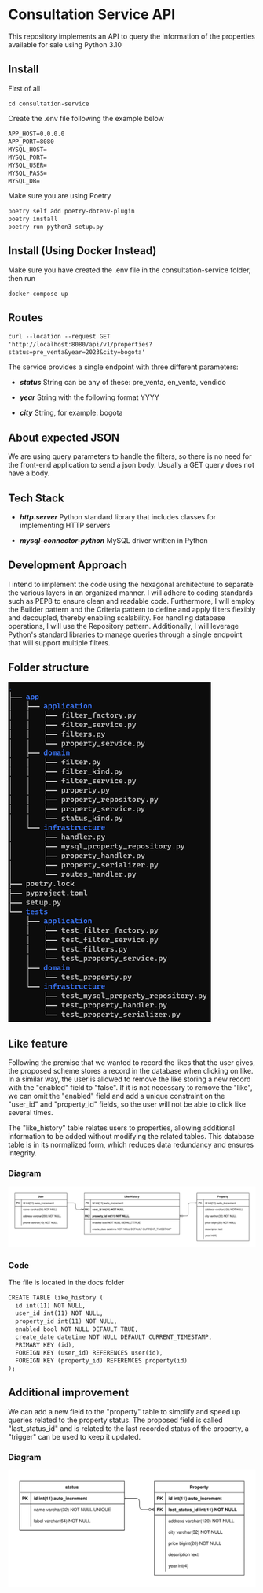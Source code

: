 # Consultation Service API #

This repository implements an API to query the information of the properties available for sale using Python 3.10

## Install

First of all

```
cd consultation-service
```

Create the .env file following the example below

```
APP_HOST=0.0.0.0
APP_PORT=8080
MYSQL_HOST=
MYSQL_PORT=
MYSQL_USER=
MYSQL_PASS=
MYSQL_DB=
```

Make sure you are using Poetry

```
poetry self add poetry-dotenv-plugin
poetry install
poetry run python3 setup.py
```

## Install (Using Docker Instead)

Make sure you have created the .env file in the consultation-service folder, then run

```
docker-compose up
```

## Routes

```
curl --location --request GET 'http://localhost:8080/api/v1/properties?status=pre_venta&year=2023&city=bogota'
```

The service provides a single endpoint with three different parameters:  
* ***status***
String can be any of these: pre_venta, en_venta, vendido

* ***year***
String with the following format YYYY

* ***city***
String, for example: bogota

## About expected JSON

We are using query parameters to handle the filters, so there is no need for the front-end application to send a json body.
Usually a GET query does not have a body.

## Tech Stack

* ***http.server***
Python standard library that includes classes for implementing HTTP servers

* ***mysql-connector-python***
MySQL driver written in Python

## Development Approach
I intend to implement the code using the hexagonal architecture to separate the various layers in an organized manner.
I will adhere to coding standards such as PEP8 to ensure clean and readable code.
Furthermore, I will employ the Builder pattern and the Criteria pattern to define and apply filters flexibly and decoupled, thereby enabling scalability.
For handling database operations, I will use the Repository pattern.
Additionally, I will leverage Python's standard libraries to manage queries through a single endpoint that will support multiple filters.

## Folder structure
![a relative link](docs/python_folder_structure.png "Folder structure")

## Like feature

Following the premise that we wanted to record the likes that the user gives,
the proposed scheme stores a record in the database when clicking on like.
In a similar way, the user is allowed to remove the like storing a new record with the "enabled" field to "false".
If it is not necessary to remove the "like",
we can omit the "enabled" field and add a unique constraint on the "user_id" and "property_id" fields, 
so the user will not be able to click like several times.

The "like_history" table relates users to properties,
allowing additional information to be added without modifying the related tables.
This database table is in its normalized form, which reduces data redundancy and ensures integrity.

### Diagram
![a relative link](docs/like_feature.svg "Like feature")

### Code

The file is located in the docs folder

```
CREATE TABLE like_history (
  id int(11) NOT NULL,
  user_id int(11) NOT NULL,
  property_id int(11) NOT NULL,
  enabled bool NOT NULL DEFAULT TRUE,
  create_date datetime NOT NULL DEFAULT CURRENT_TIMESTAMP,
  PRIMARY KEY (id),
  FOREIGN KEY (user_id) REFERENCES user(id),
  FOREIGN KEY (property_id) REFERENCES property(id)
);
```

## Additional improvement

We can add a new field to the "property" table to simplify and speed up queries related to the property status.
The proposed field is called "last_status_id" and is related to the last recorded status of the property,
a "trigger" can be used to keep it updated.

### Diagram
![a relative link](docs/last_status_id.svg "Last status id")
